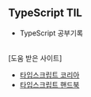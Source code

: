 ## TypeScript TIL

- TypeScript 공부기록

<br>
[도움 받은 사이트]

* [타입스크립트 코리아](https://typescript-kr.github.io/)
* [타입스크립트 핸드북](https://joshua1988.github.io/ts/)